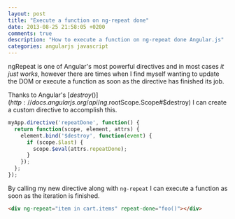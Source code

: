 ```yaml
---
layout: post
title: "Execute a function on ng-repeat done"
date: 2013-08-25 21:58:05 +0200
comments: true
description: "How to execute a function on ng-repeat done Angular.js"
categories: angularjs javascript
---
```


ngRepeat is one of Angular's most powerful directives and in most cases _it just works_, however there are times when I find myself wanting to update the DOM or execute a function as soon as the directive has finished its job.

Thanks to Angular's [$destroy()](http://docs.angularjs.org/api/ng.$rootScope.Scope#$destroy) I can create a custom directive to accomplish this.

```javascript
myApp.directive('repeatDone', function() {
  return function(scope, element, attrs) {
    element.bind('$destroy', function(event) {
      if (scope.$last) {
        scope.$eval(attrs.repeatDone);
      }
    });
  };
});
```

By calling my new directive along with ``ng-repeat`` I can execute a function as soon as the iteration is finished.

```html
<div ng-repeat="item in cart.items" repeat-done="foo()"></div>
```
